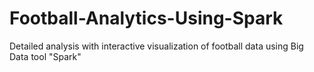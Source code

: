 # Football-Analytics-Using-Spark

Detailed analysis with interactive visualization of football data using Big Data tool "Spark"
